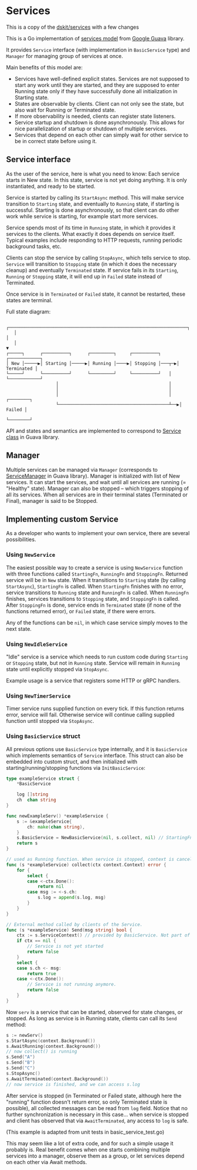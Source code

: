 # Services

This is a copy of the [dskit/services](https://github.com/grafana/dskit) with a few changes

This is a Go implementation of [services model](https://github.com/google/guava/wiki/ServiceExplained) from [Google Guava](https://github.com/google/guava) library.

It provides `Service` interface (with implementation in `BasicService` type) and `Manager` for managing group of services at once.

Main benefits of this model are:

- Services have well-defined explicit states. Services are not supposed to start any work until they are started, and they are supposed to enter Running state only if they have successfully done all initialization in Starting state.
- States are observable by clients. Client can not only see the state, but also wait for Running or Terminated state.
- If more observability is needed, clients can register state listeners.
- Service startup and shutdown is done asynchronously. This allows for nice parallelization of startup or shutdown of multiple services.
- Services that depend on each other can simply wait for other service to be in correct state before using it.

## Service interface

As the user of the service, here is what you need to know:
Each service starts in New state.
In this state, service is not yet doing anything. It is only instantiated, and ready to be started.

Service is started by calling its `StartAsync` method. This will make service transition to `Starting` state, and eventually to `Running` state, if starting is successful.
Starting is done asynchronously, so that client can do other work while service is starting, for example start more services.

Service spends most of its time in `Running` state, in which it provides it services to the clients. What exactly it does depends on service itself. Typical examples include responding to HTTP requests, running periodic background tasks, etc.

Clients can stop the service by calling `StopAsync`, which tells service to stop. `Service` will transition to `Stopping` state (in which it does the necessary cleanup) and eventually `Terminated` state.
If service fails in its `Starting`, `Running` or `Stopping` state, it will end up in `Failed` state instead of Terminated.

Once service is in `Terminated` or `Failed` state, it cannot be restarted, these states are terminal.

Full state diagram:

```text
   ┌────────────────────────────────────────────────────────────────────┐
   │                                                                    │
   │                                                                    ▼
┌─────┐      ┌──────────┐      ┌─────────┐     ┌──────────┐      ┌────────────┐
│ New │─────▶│ Starting │─────▶│ Running │────▶│ Stopping │───┬─▶│ Terminated │
└─────┘      └──────────┘      └─────────┘     └──────────┘   │  └────────────┘
                   │                                          │
                   │                                          │
                   │                                          │   ┌────────┐
                   └──────────────────────────────────────────┴──▶│ Failed │
                                                                  └────────┘
```

API and states and semantics are implemented to correspond to [Service class](https://guava.dev/releases/snapshot/api/docs/com/google/common/util/concurrent/Service.html) in Guava library.

## Manager

Multiple services can be managed via `Manager` (corresponds to [ServiceManager](https://guava.dev/releases/snapshot/api/docs/com/google/common/util/concurrent/ServiceManager.html) in Guava library).
Manager is initialized with list of New services.
It can start the services, and wait until all services are running (= "Healthy" state).
Manager can also be stopped – which triggers stopping of all its services.
When all services are in their terminal states (Terminated or Final), manager is said to be Stopped.

## Implementing custom Service

As a developer who wants to implement your own service, there are several possibilities.

### Using `NewService`

The easiest possible way to create a service is using `NewService` function with three functions called `StartingFn`, `RunningFn` and `StoppingFn`.
Returned service will be in `New` state.
When it transitions to `Starting` state (by calling `StartAsync`), `StartingFn` is called.
When `StartingFn` finishes with no error, service transitions to `Running` state and `RunningFn` is called.
When `RunningFn` finishes, services transitions to `Stopping` state, and `StoppingFn` is called.
After `StoppingFn` is done, service ends in `Terminated` state (if none of the functions returned error), or `Failed` state, if there were errors.

Any of the functions can be `nil`, in which case service simply moves to the next state.

### Using `NewIdleService`

"Idle" service is a service which needs to run custom code during `Starting` or `Stopping` state, but not in `Running` state.
Service will remain in `Running` state until explicitly stopped via `StopAsync`.

Example usage is a service that registers some HTTP or gRPC handlers.

### Using `NewTimerService`

Timer service runs supplied function on every tick. If this function returns error, service will fail.
Otherwise service will continue calling supplied function until stopped via `StopAsync`.

### Using `BasicService` struct

All previous options use `BasicService` type internally, and it is `BasicService` which implements semantics of `Service` interface.
This struct can also be embedded into custom struct, and then initialized with starting/running/stopping functions via `InitBasicService`:

```go
type exampleService struct {
	*BasicService

	log []string
	ch  chan string
}

func newExampleServ() *exampleService {
	s := &exampleService{
		ch: make(chan string),
	}
    s.BasicService = NewBasicService(nil, s.collect, nil) // StartingFn, RunningFn, StoppingFn
	return s
}

// used as Running function. When service is stopped, context is canceled, so we react on it.
func (s *exampleService) collect(ctx context.Context) error {
	for {
		select {
		case <-ctx.Done():
			return nil
		case msg := <-s.ch:
			s.log = append(s.log, msg)
		}
	}
}

// External method called by clients of the Service.
func (s *exampleService) Send(msg string) bool {
	ctx := s.ServiceContext() // provided by BasicService. Not part of Service interface.
	if ctx == nil {
		// Service is not yet started
		return false
	}
	select {
	case s.ch <- msg:
		return true
	case <-ctx.Done():
		// Service is not running anymore.
		return false
	}
}
```

Now `serv` is a service that can be started, observed for state changes, or stopped. As long as service is in Running state, clients can call its `Send` method:

```go
s := newServ()
s.StartAsync(context.Background())
s.AwaitRunning(context.Background())
// now collect() is running
s.Send("A")
s.Send("B")
s.Send("C")
s.StopAsync()
s.AwaitTerminated(context.Background())
// now service is finished, and we can access s.log
```

After service is stopped (in Terminated or Failed state, although here the "running" function doesn't return error, so only Terminated state is possible), all collected messages can be read from `log` field.
Notice that no further synchronization is necessary in this case... when service is stopped and client has observed that via `AwaitTerminated`, any access to `log` is safe.

(This example is adapted from unit tests in basic_service_test.go)

This may seem like a lot of extra code, and for such a simple usage it probably is.
Real benefit comes when one starts combining multiple services into a manager, observe them as a group, or let services depend on each other via Await methods.
